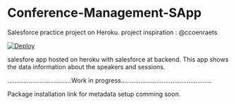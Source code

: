 # Conference-Management-SApp
Salesforce practice project on Heroku.
project inspiration : @ccoenraets 

<a href="https://heroku.com/deploy?template=https://github.com/svshubhm/Coference-Management-SApp">
  <img src="https://www.herokucdn.com/deploy/button.svg" alt="Deploy">
</a>


salesfore app hosted on heroku with salesforce at backend.
This app shows the data information about the speakers and sessions.


....................................Work in progress...................................................

Package installation link for metadata setup comming soon. 
